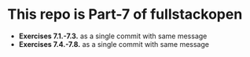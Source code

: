 # This repo is Part-7 of fullstackopen

+ **Exercises 7.1.-7.3.** as a single commit with same message
+ **Exercises 7.4.-7.8.** as a single commit with same message
